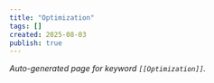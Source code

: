 ```yaml
---
title: "Optimization"
tags: []
created: 2025-08-03
publish: true
---
```


_Auto-generated page for keyword `[[Optimization]]`._
